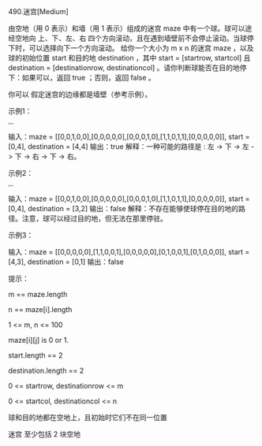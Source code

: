 490.迷宫[Medium]

由空地（用 0 表示）和墙（用 1 表示）组成的迷宫 maze 中有一个球。球可以途经空地向 上、下、左、右 四个方向滚动，且在遇到墙壁前不会停止滚动。当球停下时，可以选择向下一个方向滚动。
给你一个大小为 m x n 的迷宫 maze ，以及球的初始位置 start 和目的地 destination ，其中 start = [startrow, startcol] 且 destination = [destinationrow, destinationcol] 。请你判断球能否在目的地停下：如果可以，返回 true ；否则，返回 false 。

你可以 假定迷宫的边缘都是墙壁（参考示例）。

示例1：

<img src="https://assets.leetcode.com/uploads/2021/03/31/maze1-1-grid.jpg" alt="img" style="zoom:25%;" />

输入：maze = [[0,0,1,0,0],[0,0,0,0,0],[0,0,0,1,0],[1,1,0,1,1],[0,0,0,0,0]], start = [0,4], destination = [4,4]
输出：true
解释：一种可能的路径是 : 左 -> 下 -> 左 -> 下 -> 右 -> 下 -> 右。

示例2：

<img src="https://assets.leetcode.com/uploads/2021/03/31/maze1-2-grid.jpg" alt="img" style="zoom:25%;" />

输入：maze = [[0,0,1,0,0],[0,0,0,0,0],[0,0,0,1,0],[1,1,0,1,1],[0,0,0,0,0]], start = [0,4], destination = [3,2]
输出：false
解释：不存在能够使球停在目的地的路径。注意，球可以经过目的地，但无法在那里停驻。

示例3：

输入：maze = [[0,0,0,0,0],[1,1,0,0,1],[0,0,0,0,0],[0,1,0,0,1],[0,1,0,0,0]], start = [4,3], destination = [0,1]
输出：false

提示：

m == maze.length

n == maze[i].length

1 <= m, n <= 100

maze[i][j] is 0 or 1.

start.length == 2

destination.length == 2

0 <= startrow, destinationrow <= m

0 <= startcol, destinationcol <= n

球和目的地都在空地上，且初始时它们不在同一位置

迷宫 至少包括 2 块空地